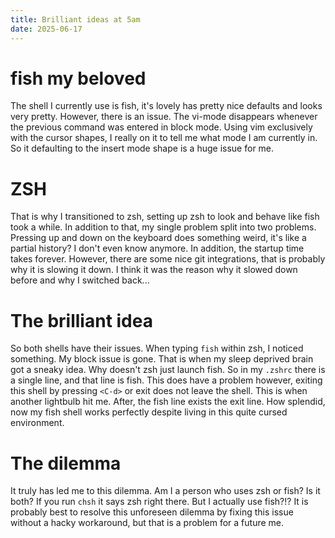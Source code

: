 ```yaml
---
title: Brilliant ideas at 5am
date: 2025-06-17
---
```


# fish my beloved
The shell I currently use is fish, it's lovely has pretty nice defaults and
looks very pretty. However, there is an issue. The vi-mode disappears whenever
the previous command was entered in block mode. Using vim exclusively with the
cursor shapes, I really on it to tell me what mode I am currently in. So it
defaulting to the insert mode shape is a huge issue for me.

# ZSH
That is why I transitioned to zsh, setting up zsh to look and behave like fish
took a while. In addition to that, my single problem split into two problems.
Pressing up and down on the keyboard does something weird, it's like a partial
history? I don't even know anymore. In addition, the startup time takes
forever. However, there are some nice git integrations, that is probably why it
is slowing it down. I think it was the reason why it slowed down before and why
I switched back...

# The brilliant idea
So both shells have their issues. When typing `fish` within zsh, I noticed
something. My block issue is gone. That is when my sleep deprived brain got a
sneaky idea. Why doesn't zsh just launch fish. So in my `.zshrc` there is a
single line, and that line is fish. This does have a problem however, exiting
this shell by pressing `<C-d>` or exit does not leave the shell. This is when
another lightbulb hit me. After, the fish line exists the exit line. How
splendid, now my fish shell works perfectly despite living in this quite cursed
environment.

# The dilemma
It truly has led me to this dilemma. Am I a person who uses zsh or fish? Is it
both? If you run `chsh` it says zsh right there. But I actually use fish?!? It
is probably best to resolve this unforeseen dilemma by fixing this issue
without a hacky workaround, but that is a problem for a future me.
